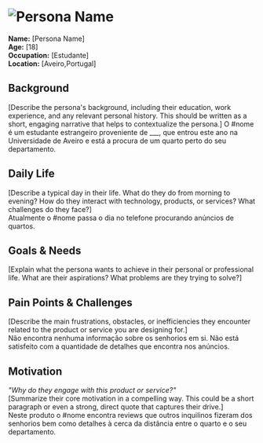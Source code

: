 # ![Persona Name](personas/estudante.png)  
**Name:** [Persona Name]  
**Age:** [18]  
**Occupation:** [Estudante]  
**Location:** [Aveiro,Portugal]  

## Background  
[Describe the persona's background, including their education, work experience, and any relevant personal history. This should be written as a short, engaging narrative that helps to contextualize the persona.]
O #nome é um estudante estrangeiro proveniente de ___, que entrou este ano na Universidade de Aveiro e está a procura de um quarto perto do seu departamento. 

## Daily Life  
[Describe a typical day in their life. What do they do from morning to evening? How do they interact with technology, products, or services? What challenges do they face?]  
Atualmente o #nome passa o dia no telefone procurando anúncios de quartos.

## Goals & Needs  
[Explain what the persona wants to achieve in their personal or professional life. What are their aspirations? What problems are they trying to solve?]  

## Pain Points & Challenges  
[Describe the main frustrations, obstacles, or inefficiencies they encounter related to the product or service you are designing for.]  
Não encontra nenhuma informação sobre os senhorios em si. Não está satisfeito com a quantidade de detalhes que encontra nos anúncios.  

## Motivation  
*"Why do they engage with this product or service?"*  
[Summarize their core motivation in a compelling way. This could be a short paragraph or even a strong, direct quote that captures their drive.]  
Neste produto o #nome encontra reviews que outros inquilinos fizeram dos senhorios bem como detalhes à cerca da distância entre o quarto e o seu departamento. 

